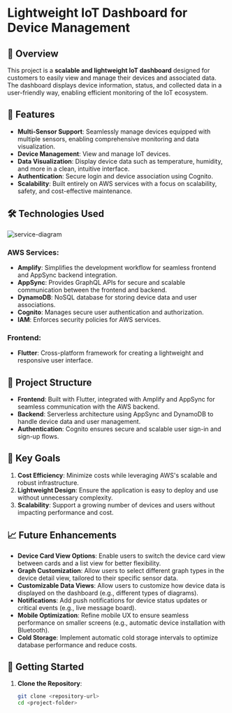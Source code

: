 # Lightweight IoT Dashboard for Device Management

## 📖 Overview

This project is a **scalable and lightweight IoT dashboard** designed for customers to easily view and manage their devices and associated data. The dashboard displays device information, status, and collected data in a user-friendly way, enabling efficient monitoring of the IoT ecosystem.

## 🚀 Features

- **Multi-Sensor Support**: Seamlessly manage devices equipped with multiple sensors, enabling comprehensive monitoring and data visualization.
- **Device Management**: View and manage IoT devices.
- **Data Visualization**: Display device data such as temperature, humidity, and more in a clean, intuitive interface.
- **Authentication**: Secure login and device association using Cognito.
- **Scalability**: Built entirely on AWS services with a focus on scalability, safety, and cost-effective maintenance.

## 🛠️ Technologies Used

![service-diagram](https://github.com/user-attachments/assets/9464c142-bfda-44bd-bb34-2b9e51457514)

### AWS Services:
- **Amplify**: Simplifies the development workflow for seamless frontend and AppSync backend integration.
- **AppSync**: Provides GraphQL APIs for secure and scalable communication between the frontend and backend.
- **DynamoDB**: NoSQL database for storing device data and user associations.
- **Cognito**: Manages secure user authentication and authorization.
- **IAM**: Enforces security policies for AWS services.

### Frontend:
- **Flutter**: Cross-platform framework for creating a lightweight and responsive user interface.

## 📂 Project Structure

- **Frontend**: Built with Flutter, integrated with Amplify and AppSync for seamless communication with the AWS backend.
- **Backend**: Serverless architecture using AppSync and DynamoDB to handle device data and user management.
- **Authentication**: Cognito ensures secure and scalable user sign-in and sign-up flows.

## 🎯 Key Goals

1. **Cost Efficiency**: Minimize costs while leveraging AWS's scalable and robust infrastructure.
2. **Lightweight Design**: Ensure the application is easy to deploy and use without unnecessary complexity.
3. **Scalability**: Support a growing number of devices and users without impacting performance and cost.

## 📈 Future Enhancements

- **Device Card View Options**: Enable users to switch the device card view between cards and a list view for better flexibility.
- **Graph Customization**: Allow users to select different graph types in the device detail view, tailored to their specific sensor data.
- **Customizable Data Views**: Allow users to customize how device data is displayed on the dashboard (e.g., different types of diagrams).
- **Notifications**: Add push notifications for device status updates or critical events (e.g., live message board).
- **Mobile Optimization**: Refine mobile UX to ensure seamless performance on smaller screens (e.g., automatic device installation with Bluetooth).
- **Cold Storage**: Implement automatic cold storage intervals to optimize database performance and reduce costs.

## 🚀 Getting Started

1. **Clone the Repository**:
   ```bash
   git clone <repository-url>
   cd <project-folder>
   ```

